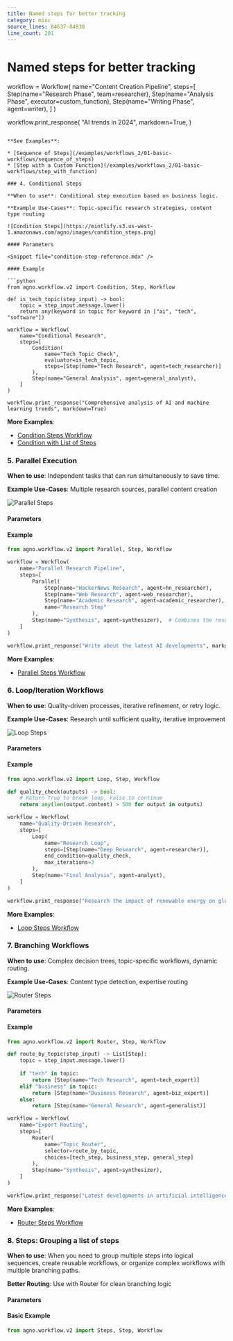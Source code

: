 ```yaml
---
title: Named steps for better tracking
category: misc
source_lines: 84637-84838
line_count: 201
---
```


# Named steps for better tracking
workflow = Workflow(
    name="Content Creation Pipeline",
    steps=[
        Step(name="Research Phase", team=researcher),
        Step(name="Analysis Phase", executor=custom_function), 
        Step(name="Writing Phase", agent=writer),
    ]
)

workflow.print_response(
    "AI trends in 2024",
    markdown=True,
)
```

**See Examples**:

* [Sequence of Steps](/examples/workflows_2/01-basic-workflows/sequence_of_steps)
* [Step with a Custom Function](/examples/workflows_2/01-basic-workflows/step_with_function)

### 4. Conditional Steps

**When to use**: Conditional step execution based on business logic.

**Example Use-Cases**: Topic-specific research strategies, content type routing

![Condition Steps](https://mintlify.s3.us-west-1.amazonaws.com/agno/images/condition_steps.png)

#### Parameters

<Snippet file="condition-step-reference.mdx" />

#### Example

```python
from agno.workflow.v2 import Condition, Step, Workflow

def is_tech_topic(step_input) -> bool:
    topic = step_input.message.lower()
    return any(keyword in topic for keyword in ["ai", "tech", "software"])

workflow = Workflow(
    name="Conditional Research",
    steps=[
        Condition(
            name="Tech Topic Check",
            evaluator=is_tech_topic,
            steps=[Step(name="Tech Research", agent=tech_researcher)]
        ),
        Step(name="General Analysis", agent=general_analyst),
    ]
)

workflow.print_response("Comprehensive analysis of AI and machine learning trends", markdown=True)
```

**More Examples**:

* [Condition Steps Workflow](/examples/workflows_2/02-workflows-conditional-execution/condition_steps_workflow_stream)
* [Condition with List of Steps](/examples/workflows_2/02-workflows-conditional-execution/condition_with_list_of_steps)

### 5. Parallel Execution

**When to use**: Independent tasks that can run simultaneously to save time.

**Example Use-Cases**: Multiple research sources, parallel content creation

![Parallel Steps](https://mintlify.s3.us-west-1.amazonaws.com/agno/images/parallel_steps.png)

#### Parameters

<Snippet file="parallel-step-reference.mdx" />

#### Example

```python
from agno.workflow.v2 import Parallel, Step, Workflow

workflow = Workflow(
    name="Parallel Research Pipeline",
    steps=[
        Parallel(
            Step(name="HackerNews Research", agent=hn_researcher),
            Step(name="Web Research", agent=web_researcher),
            Step(name="Academic Research", agent=academic_researcher),
            name="Research Step"
        ),
        Step(name="Synthesis", agent=synthesizer),  # Combines the results and produces a report
    ]
)

workflow.print_response("Write about the latest AI developments", markdown=True)
```

**More Examples**:

* [Parallel Steps Workflow](/examples/workflows_2/04-workflows-parallel-execution/parallel_steps_workflow)

### 6. Loop/Iteration Workflows

**When to use**: Quality-driven processes, iterative refinement, or retry logic.

**Example Use-Cases**: Research until sufficient quality, iterative improvement

![Loop Steps](https://mintlify.s3.us-west-1.amazonaws.com/agno/images/loop_steps.png)

#### Parameters

<Snippet file="loop-step-reference.mdx" />

#### Example

```python
from agno.workflow.v2 import Loop, Step, Workflow

def quality_check(outputs) -> bool:
    # Return True to break loop, False to continue
    return any(len(output.content) > 500 for output in outputs)

workflow = Workflow(
    name="Quality-Driven Research",
    steps=[
        Loop(
            name="Research Loop",
            steps=[Step(name="Deep Research", agent=researcher)],
            end_condition=quality_check,
            max_iterations=3
        ),
        Step(name="Final Analysis", agent=analyst),
    ]
)

workflow.print_response("Research the impact of renewable energy on global markets", markdown=True)
```

**More Examples**:

* [Loop Steps Workflow](/examples/workflows_2/03-workflows-loop-execution/loop_steps_workflow)

### 7. Branching Workflows

**When to use**: Complex decision trees, topic-specific workflows, dynamic routing.

**Example Use-Cases**: Content type detection, expertise routing

![Router Steps](https://mintlify.s3.us-west-1.amazonaws.com/agno/images/router_steps.png)

#### Parameters

<Snippet file="router-step-reference.mdx" />

#### Example

```python
from agno.workflow.v2 import Router, Step, Workflow

def route_by_topic(step_input) -> List[Step]:
    topic = step_input.message.lower()
    
    if "tech" in topic:
        return [Step(name="Tech Research", agent=tech_expert)]
    elif "business" in topic:
        return [Step(name="Business Research", agent=biz_expert)]
    else:
        return [Step(name="General Research", agent=generalist)]

workflow = Workflow(
    name="Expert Routing",
    steps=[
        Router(
            name="Topic Router",
            selector=route_by_topic,
            choices=[tech_step, business_step, general_step]
        ),
        Step(name="Synthesis", agent=synthesizer),
    ]
)

workflow.print_response("Latest developments in artificial intelligence and machine learning", markdown=True)
```

**More Examples**:

* [Router Steps Workflow](/examples/workflows_2/05-workflows-conditional-branching/router_steps_workflow)

### 8. Steps: Grouping a list of steps

**When to use**: When you need to group multiple steps into logical sequences, create reusable workflows, or organize complex workflows with multiple branching paths.

**Better Routing**: Use with Router for clean branching logic

#### Parameters

<Snippet file="steps-reference.mdx" />

#### Basic Example

```python
from agno.workflow.v2 import Steps, Step, Workflow

